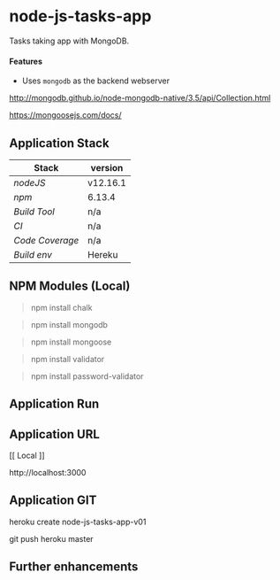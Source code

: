 # node-js-tasks-app
Tasks taking app with MongoDB.

#### Features 
- Uses `mongodb` as the backend webserver

http://mongodb.github.io/node-mongodb-native/3.5/api/Collection.html

https://mongoosejs.com/docs/

## Application Stack

Stack  | version |
--- | --- |  
*nodeJS* | v12.16.1
*npm* | 6.13.4
*Build Tool* | n/a
*CI* | n/a
*Code Coverage* | n/a
*Build env* | Hereku

## NPM Modules (Local)
> npm install chalk

> npm install mongodb

> npm install mongoose

> npm install validator

> npm install password-validator

## Application Run


## Application URL

[[ Local ]]

http://localhost:3000 

## Application GIT

heroku create node-js-tasks-app-v01

git push heroku master

## Further enhancements 